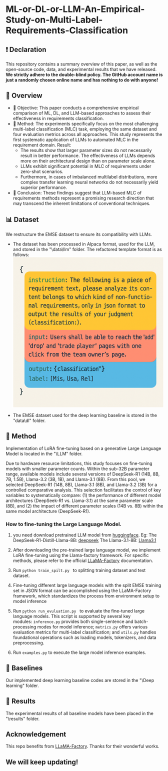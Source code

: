 # ML-or-DL-or-LLM-An-Empirical-Study-on-Multi-Label-Requirements-Classification
## ❗ Declaration
This repository contains a summary overview of this paper, as well as the open-source code, data, and experimental results that we have released. 
**We strictly adhere to the double-blind policy. The GitHub account name is just a randomly chosen online name and has nothing to do with anyone!**

## 📑 Overview
- 🧠 Objective: This paper conducts a comprehensive empirical comparison of ML, DL, and LLM-based approaches to assess their effectiveness in requirements
classification. 
- 🎈 Method: The experiments specifically focus on the most challenging multi-label classification (MLC) task, employing the same dataset and four evaluation metrics across all approaches. This study represents the first systematic application of LLMs to automated MLC in the requirement domain.
Result: 
  - The results show that larger parameter sizes do not necessarily result in better performance. The effectiveness of LLMs depends more on their architectural design than on parameter scale alone. 
  - LLMs exhibit significant potential in MLC of requirements under zero-shot scenarios. 
  - Furthermore, in cases of imbalanced multilabel distributions, more complex transfer learning neural networks do not necessarily yield superior performance.
- 🎉 Conclusion: 
These findings suggest that LLM-based MLC of requirements methods represent a promising research direction that may transcend the inherent limitations of
conventional techniques.

## 📊 Dataset
We restructure the EMSE dataset to ensure its compatibility with LLMs.
- The dataset has been processed in Alpaca format, used for the LLM, and stored in the "\data\llm" folder. The refactored template format is as follows:
![image](format.png)

- The EMSE dataset used for the deep learning baseline is stored in the "data\dl" folder.

## 🚀 Method
Implementation of LoRA fine-tuning based on a generative Large Language Model is located in the "\LLM" folder.

Due to hardware resource limitations, this study focuses on fine-tuning models with smaller parameter counts. Within the sub-32B parameter range, available models include several versions of DeepSeek-R1 (14B, 8B, 7B, 1.5B), Llama-3.2 (3B, 1B), and Llama-3.1 (8B). From this pool, we selected DeepSeek-R1 (14B, 8B), Llama-3.1 (8B), and Llama-3.2 (3B) for a controlled comparative analysis. This selection facilitates the control of key variables to systematically compare: (1) the performance of different model architectures (DeepSeek-R1 vs. Llama-3.1) at the same parameter scale (8B), and (2) the impact of different parameter scales (14B vs. 8B) within the same model architecture (DeepSeek-R1).

### How to fine-tuning the Large Language Model.

1. you need download pretrained LLM model from [huggingface](https://huggingface.co/models).
Eg:
The DeepSeek-R1-Distill-Llama-8B: [deepseek](https://huggingface.co/deepseek-ai/DeepSeek-R1-Distill-Llama-8B)
The Llama-3.1-8B: [Llama3.1](https://huggingface.co/meta-llama/Llama-3.1-8B)

2. After downloading the pre-trained large language model, we implement LoRA fine-tuning using the Llama-factory framework. For specific methods, please refer to the official [LLaMA-Factory](https://llamafactory.readthedocs.io/zh-cn/latest/) documentation.

3. Run `python train_spilt.py ` to splitting training dataset and test dataset.

4. Fine-tuning different large language models with the split EMSE training set in JSON format can be accomplished using the LLaMA-Factory framework, which standardizes the process from environment setup to model inference

5. Run `python run_evuluation.py ` to evaluate the fine-tuned large language models. This script is supported by several key modules: `inference.py` provides both single-sentence and batch-processing modes for model inference; `metrics.py` offers various evaluation metrics for multi-label classification; and `utils.py` handles foundational operations such as loading models, tokenizers, and data preprocessing.

6. Run `examples.py` to execute the large model inference examples.

## 📌 Baselines
Our implemented deep learning baseline codes are stored in the "\Deep learning" folder.

## 📔 Results
The experimental results of all baseline models have been placed in the "\results" folder.

## Acknowledgement
This repo benefits from [LLaMA-Factory](https://github.com/hiyouga/LLaMA-Factory?tab=readme-ov-file#). Thanks for their wonderful works.

## We will keep updating!
